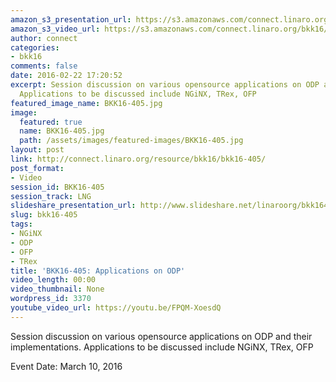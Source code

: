 ```yaml
---
amazon_s3_presentation_url: https://s3.amazonaws.com/connect.linaro.org/bkk16/Presentations/Thursday/BKK16-405.pdf
amazon_s3_video_url: https://s3.amazonaws.com/connect.linaro.org/bkk16/Videos/Thursday/BKK16-405%20LNG%20Future%20Directions.mp4
author: connect
categories:
- bkk16
comments: false
date: 2016-02-22 17:20:52
excerpt: Session discussion on various opensource applications on ODP and their implementations.
  Applications to be discussed include NGiNX, TRex, OFP
featured_image_name: BKK16-405.jpg
image:
  featured: true
  name: BKK16-405.jpg
  path: /assets/images/featured-images/BKK16-405.jpg
layout: post
link: http://connect.linaro.org/resource/bkk16/bkk16-405/
post_format:
- Video
session_id: BKK16-405
session_track: LNG
slideshare_presentation_url: http://www.slideshare.net/linaroorg/bkk16405-lng-future-directions
slug: bkk16-405
tags:
- NGiNX
- ODP
- OFP
- TRex
title: 'BKK16-405: Applications on ODP'
video_length: 00:00
video_thumbnail: None
wordpress_id: 3370
youtube_video_url: https://youtu.be/FPQM-XoesdQ
---
```


Session discussion on various opensource applications on ODP and their implementations. Applications to be discussed include NGiNX, TRex, OFP

Event Date: March 10, 2016
